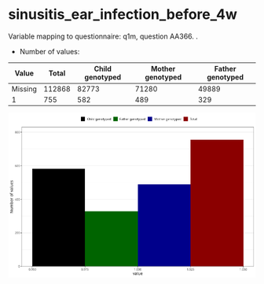 # sinusitis_ear_infection_before_4w
Variable mapping to questionnaire: q1m, question AA366.
.
- Number of values:

| Value | Total | Child genotyped | Mother genotyped | Father genotyped |
| ----- | ----- | --------------- | ---------------- | ---------------- |
| Missing | 112868 | 82773 | 71280 | 49889 |
| 1 | 755 | 582 | 489 |329 |



![](sinusitis_ear_infection_before_4w_n.png)



